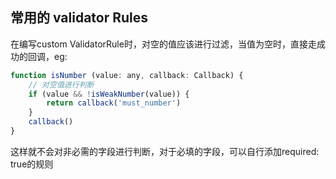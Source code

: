 ## 常用的 validator Rules

在编写custom ValidatorRule时，对空的值应该进行过滤，当值为空时，直接走成功的回调，eg:

```js
function isNumber (value: any, callback: Callback) {
    // 对空值进行判断
    if (value && !isWeakNumber(value)) {
        return callback('must_number')
    }
    callback()
}
```

这样就不会对非必需的字段进行判断，对于必填的字段，可以自行添加required: true的规则